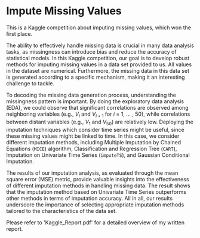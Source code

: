# Impute Missing Values

This is a Kaggle competition about imputing missing values, which won the first place.

The ability to effectively handle missing data is crucial in many data analysis tasks, as missingness can introduce bias and reduce the accuracy of statistical models. In this Kaggle competition, our goal is to develop robust methods for imputing missing values in a data set provided to us. All values in the dataset are numerical. Furthermore, the missing data in this data set is generated according to a specific mechanism, making it an interesting challenge to tackle.

To decoding the missing data generation process, understanding the missingness pattern is important. By doing the exploratory data analysis (EDA), we could observe that significant correlations are observed among neighboring variables (e.g., $V_i$ and $V_{i+1}$ for $i$ = 1, $\ldots$ , 50), while correlations between distant variables (e.g., $V_1$ and $V_50$) are relatively low. Deploying the imputation techniques which consider time series might be useful, since these missing values might be linked to time. In this case, we consider different imputation methods, including Multiple Imputation by Chained Equations (`MICE`) algorithm, Classification and Regression Tree (`CART`), Imputation on Univariate Time Series (`imputeTS`), and Gaussian Conditional Imputation.

The results of our imputation analysis, as evaluated through the mean square error (MSE) metric, provide valuable insights into the effectiveness of different imputation methods in handling missing data. The result shows that the imputation method based on Univariate Time Series outperforms other methods in terms of imputation accuracy. All in all, our results underscore the importance of selecting appropriate imputation methods tailored to the characteristics of the data set.

Please refer to 'Kaggle_Report.pdf' for a detailed overview of my written report.

